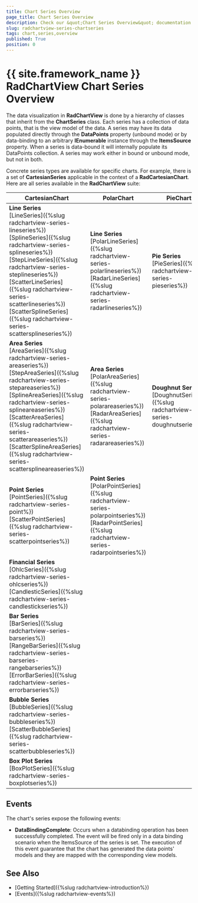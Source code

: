 ```yaml
---
title: Chart Series Overview
page_title: Chart Series Overview
description: Check our &quot;Chart Series Overview&quot; documentation article for the RadChartView {{ site.framework_name }} control.
slug: radchartview-series-chartseries
tags: chart,series,overview
published: True
position: 0
---
```


# {{ site.framework_name }} RadChartView Chart Series Overview

The data visualization in __RadChartView__ is done by a hierarchy of classes that inherit from the __ChartSeries__ class. Each series has a collection of data points, that is the view model of the data. A series may have its data populated directly through the __DataPoints__ property (unbound mode) or by data-binding to an arbitrary __IEnumerable__ instance through the __ItemsSource__ property. When a series is data-bound it will internally populate its DataPoints collection. A series may work either in bound or unbound mode, but not in both.

Concrete series types are available for specific charts. For example, there is a set of __CartesianSeries__ applicable in the context of a __RadCartesianChart__. Here are all series available in the __RadChartView__ suite:
        
|CartesianChart|PolarChart|PieChart|FunnelChart
|-------------|----------|--------|---------|
|**Line Series**<br/>[LineSeries]({%slug radchartview-series-lineseries%})<br/>[SplineSeries]({%slug radchartview-series-splineseries%})<br/>[StepLineSeries]({%slug radchartview-series-steplineseries%})<br/>[ScatterLineSeries]({%slug radchartview-series-scatterlineseries%})<br/>[ScatterSplineSeries]({%slug radchartview-series-scattersplineseries%})|**Line Series**<br/>[PolarLineSeries]({%slug radchartview-series-polarlineseries%})<br/>[RadarLineSeries]({%slug radchartview-series-radarlineseries%})|**Pie Series**<br/>[PieSeries]({%slug radchartview-series-pieseries%})|**Funnel Series**<br/>[FunnelSeries]({%slug radchartview-series-funnelchart-funnelseries%})
|**Area Series**<br/>[AreaSeries]({%slug radchartview-series-areaseries%})<br/>[StepAreaSeries]({%slug radchartview-series-stepareaseries%})<br/>[SplineAreaSeries]({%slug radchartview-series-splineareaseries%})<br/>[ScatterAreaSeries]({%slug radchartview-series-scatterareaseries%})<br/>[ScatterSplineAreaSeries]({%slug radchartview-series-scattersplineareaseries%})|**Area Series**<br/>[PolarAreaSeries]({%slug radchartview-series-polarareaseries%})<br/>[RadarAreaSeries]({%slug radchartview-series-radarareaseries%})|**Doughnut Series**<br/>[DoughnutSeries]({%slug radchartview-series-doughnutseries%})|
|**Point Series**<br/>[PointSeries]({%slug radchartview-series-point%})<br/>[ScatterPointSeries]({%slug radchartview-series-scatterpointseries%})|**Point Series**<br/>[PolarPointSeries]({%slug radchartview-series-polarpointseries%})<br/>[RadarPointSeries]({%slug radchartview-series-radarpointseries%})|
|**Financial Series**<br/>[OhlcSeries]({%slug radchartview-series-ohlcseries%})<br/>[CandlesticSeries]({%slug radchartview-series-candlestickseries%})|
|**Bar Series**<br/>[BarSeries]({%slug radchartview-series-barseries%})<br/>[RangeBarSeries]({%slug radchartview-series-barseries-rangebarseries%})<br/>[ErrorBarSeries]({%slug radchartview-series-errorbarseries%})|
|**Bubble Series**<br/>[BubbleSeries]({%slug radchartview-series-bubbleseries%})<br/>[ScatterBubbleSeries]({%slug radchartview-series-scatterbubbleseries%})|
|**Box Plot Series**<br/>[BoxPlotSeries]({%slug radchartview-series-boxplotseries%})|

## Events

The chart's series expose the following events:
* __DataBindingComplete__: Occurs when a databinding operation has been successfully completed. The event will be fired only in a data binding scenario when the ItemsSource of the series is set. The execution of this event guarantee that the chart has generated the data points' models and they are mapped with the corresponding view models.

## See Also
* [Getting Started]({%slug radchartview-introduction%})
* [Events]({%slug radchartview-events%})